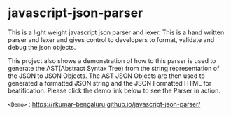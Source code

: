 # javascript-json-parser
This is a light weight javascript json parser and lexer. This is a hand written parser and lexer and gives control
to developers to format, validate and debug the json objects.

This project also shows a demonstration of how to this parser is used to generate the AST(Abstract Syntax Tree) from the 
string representation of the JSON to JSON Objects. The AST JSON Objects are then used to generated a formatted JSON string
and the JSON Formatted HTML for beatification. Please click the demo link below to see the Parser in action.

`<Demo>` : <https://rkumar-bengaluru.github.io/javascript-json-parser/>
